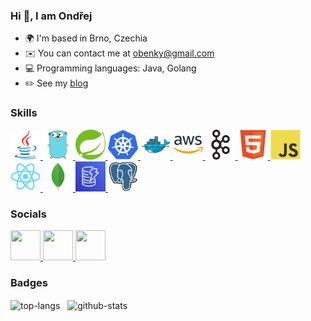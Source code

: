 ### Hi 👋, I am Ondřej

* 🌍 I'm based in Brno, Czechia
* ✉️ You can contact me at [obenky@gmail.com](mailto:obenky@gmail.com)
* 💻 Programming languages: Java, Golang
* ✏️ See my [blog](https://tantalor93.github.io/about/)


### Skills

<p align="left"> 
  <a href="https://www.oracle.com/java/" target="_blank" rel="noreferrer"> 
      <img src="https://raw.githubusercontent.com/devicons/devicon/master/icons/java/java-original.svg" width="48" height="48" /> 
  </a>
  <a href="https://go.dev/" target="_blank" rel="noreferrer"> 
      <img src="https://raw.githubusercontent.com/devicons/devicon/refs/heads/master/icons/go/go-original.svg" width="48" height="48" /> 
  </a>
  <a href="https://spring.io/projects/spring-boot" target="_blank" rel="noreferrer"> 
      <img src="https://raw.githubusercontent.com/devicons/devicon/refs/heads/master/icons/spring/spring-original.svg" width="48" height="48" /> 
  </a>
  <a href="https://kubernetes.io/" target="_blank" rel="noreferrer"> 
      <img src="https://raw.githubusercontent.com/devicons/devicon/refs/heads/master/icons/kubernetes/kubernetes-original.svg" width="48" height="48" /> 
  </a>
    <a href="https://www.docker.com/" target="_blank" rel="noreferrer"> 
      <img src="https://raw.githubusercontent.com/devicons/devicon/refs/heads/master/icons/docker/docker-original.svg" width="48" height="48" /> 
  </a>
  <a href="https://aws.amazon.com/" target="_blank" rel="noreferrer"> 
      <img src="https://raw.githubusercontent.com/devicons/devicon/refs/heads/master/icons/amazonwebservices/amazonwebservices-original-wordmark.svg" width="48" height="48" /> 
  </a>
  <a href="https://kafka.apache.org/" target="_blank" rel="noreferrer"> 
      <img src="https://raw.githubusercontent.com/devicons/devicon/refs/heads/master/icons/apachekafka/apachekafka-original.svg" width="48" height="48" /> 
  </a>
  <a href="https://www.w3.org/html/" target="_blank" rel="noreferrer"> 
      <img src="https://raw.githubusercontent.com/devicons/devicon/refs/heads/master/icons/html5/html5-original.svg" width="48" height="48" /> 
  </a>
  <a href="https://developer.mozilla.org/en-US/docs/Web/JavaScript" target="_blank" rel="noreferrer"> 
      <img src="https://raw.githubusercontent.com/devicons/devicon/refs/heads/master/icons/javascript/javascript-original.svg" width="48" height="48" /> 
  </a>
  <a href="https://react.dev/" target="_blank" rel="noreferrer"> 
      <img src="https://raw.githubusercontent.com/devicons/devicon/refs/heads/master/icons/react/react-original.svg" width="48" height="48" /> 
  </a>
  <a href="https://www.mongodb.com/" target="_blank" rel="noreferrer"> 
      <img src="https://github.com/devicons/devicon/blob/master/icons/mongodb/mongodb-original.svg" width="48" height="48" /> 
  </a>
  <a href="https://aws.amazon.com/dynamodb/" target="_blank" rel="noreferrer"> 
      <img src="https://github.com/devicons/devicon/blob/master/icons/dynamodb/dynamodb-original.svg" width="48" height="48" /> 
  </a>
    <a href="https://www.postgresql.org/" target="_blank" rel="noreferrer"> 
      <img src="https://raw.githubusercontent.com/devicons/devicon/refs/heads/master/icons/postgresql/postgresql-original.svg" width="48" height="48" /> 
  </a>
</p>

### Socials

<p align="left"> 
  <a href="https://www.github.com/tantalor93" target="_blank" rel="noreferrer"> 
      <img src="https://cdn.jsdelivr.net/npm/simple-icons@3.0.1/icons/github.svg" width="48" height="48" /> 
  </a>
  <a href="http://www.medium.com/@obenky" target="_blank" rel="noreferrer"> 
      <img src="https://cdn.jsdelivr.net/npm/simple-icons@3.0.1/icons/medium.svg" width="48" height="48" /> 
  </a>
    <a href="https://www.linkedin.com/in/ond%C5%99ej-benkovsk%C3%BD-5b0842ba/" target="_blank" rel="noreferrer"> 
      <img src="https://cdn.jsdelivr.net/npm/simple-icons@3.0.1/icons/linkedin.svg" width="48" height="48" /> 
  </a>
</p>

### Badges

<p>
  <img height=200 align="center" src="https://benky-github-readme-stats.vercel.app/api/top-langs/?username=tantalor93&layout=compact&role=OWNER&hide=tex" alt="top-langs"/>
  &nbsp;
  <img height=200 align="center" src="https://benky-github-readme-stats.vercel.app/api?username=tantalor93&show_icons=true&role=OWNER&card_width=350px" alt="github-stats" />
</p> 
